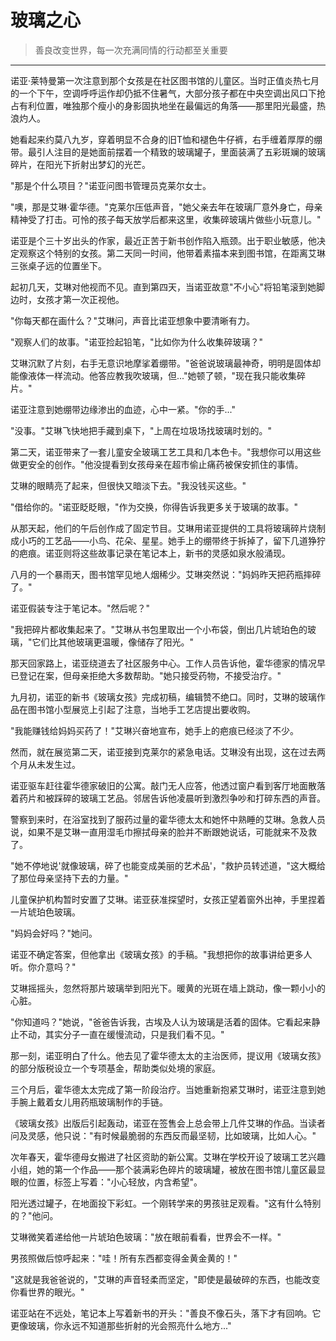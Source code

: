 # 玻璃之心

> 善良改变世界，每一次充满同情的行动都至关重要

---

诺亚·莱特曼第一次注意到那个女孩是在社区图书馆的儿童区。当时正值炎热七月的一个下午，空调呼呼运作却仍抵不住暑气，大部分孩子都在中央空调出风口下抢占有利位置，唯独那个瘦小的身影固执地坐在最偏远的角落——那里阳光最盛，热浪灼人。

她看起来约莫八九岁，穿着明显不合身的旧T恤和褪色牛仔裤，右手缠着厚厚的绷带。最引人注目的是她面前摆着一个精致的玻璃罐子，里面装满了五彩斑斓的玻璃碎片，在阳光下折射出梦幻的光芒。

"那是个什么项目？"诺亚问图书管理员克莱尔女士。

"噢，那是艾琳·霍华德。"克莱尔压低声音，"她父亲去年在玻璃厂意外身亡，母亲精神受了打击。可怜的孩子每天放学后都来这里，收集碎玻璃片做些小玩意儿。"

诺亚是个三十岁出头的作家，最近正苦于新书创作陷入瓶颈。出于职业敏感，他决定观察这个特别的女孩。第二天同一时间，他带着素描本来到图书馆，在距离艾琳三张桌子远的位置坐下。

起初几天，艾琳对他视而不见。直到第四天，当诺亚故意"不小心"将铅笔滚到她脚边时，女孩才第一次正视他。

"你每天都在画什么？"艾琳问，声音比诺亚想象中要清晰有力。

"观察人们的故事。"诺亚捡起铅笔，"比如你为什么收集碎玻璃？"

艾琳沉默了片刻，右手无意识地摩挲着绷带。"爸爸说玻璃最神奇，明明是固体却能像液体一样流动。他答应教我吹玻璃，但..."她顿了顿，"现在我只能收集碎片。"

诺亚注意到她绷带边缘渗出的血迹，心中一紧。"你的手..."

"没事。"艾琳飞快地把手藏到桌下，"上周在垃圾场找玻璃时划的。"

第二天，诺亚带来了一套儿童安全玻璃工艺工具和几本色卡。"我想你可以用这些做更安全的创作。"他没提看到女孩母亲在超市偷止痛药被保安抓住的事情。

艾琳的眼睛亮了起来，但很快又暗淡下去。"我没钱买这些。"

"借给你的。"诺亚眨眨眼，"作为交换，你得告诉我更多关于玻璃的故事。"

从那天起，他们的午后创作成了固定节目。艾琳用诺亚提供的工具将玻璃碎片烧制成小巧的工艺品——小鸟、花朵、星星。她手上的绷带终于拆掉了，留下几道狰狞的疤痕。诺亚则将这些故事记录在笔记本上，新书的灵感如泉水般涌现。

八月的一个暴雨天，图书馆罕见地人烟稀少。艾琳突然说："妈妈昨天把药瓶摔碎了。"

诺亚假装专注于笔记本。"然后呢？"

"我把碎片都收集起来了。"艾琳从书包里取出一个小布袋，倒出几片琥珀色的玻璃，"它们比其他玻璃更温暖，像储存了阳光。"

那天回家路上，诺亚绕道去了社区服务中心。工作人员告诉他，霍华德家的情况早已登记在案，但母亲拒绝大多数帮助。"她只接受药物，不接受治疗。"

九月初，诺亚的新书《玻璃女孩》完成初稿，编辑赞不绝口。同时，艾琳的玻璃作品在图书馆小型展览上引起了注意，当地手工艺店提出要收购。

"我能赚钱给妈妈买药了！"艾琳兴奋地宣布，她手上的疤痕已经淡了不少。

然而，就在展览第二天，诺亚接到克莱尔的紧急电话。艾琳没有出现，这在过去两个月从未发生过。

诺亚驱车赶往霍华德家破旧的公寓。敲门无人应答，他透过窗户看到客厅地面散落着药片和被踩碎的玻璃工艺品。邻居告诉他凌晨听到激烈争吵和打碎东西的声音。

警察到来时，在浴室找到了服药过量的霍华德太太和她怀中熟睡的艾琳。急救人员说，如果不是艾琳一直用湿毛巾擦拭母亲的脸并不断跟她说话，可能就来不及救了。

"她不停地说'就像玻璃，碎了也能变成美丽的艺术品'，"救护员转述道，"这大概给了那位母亲坚持下去的力量。"

儿童保护机构暂时安置了艾琳。诺亚获准探望时，女孩正望着窗外出神，手里捏着一片琥珀色玻璃。

"妈妈会好吗？"她问。

诺亚不确定答案，但他拿出《玻璃女孩》的手稿。"我想把你的故事讲给更多人听。你介意吗？"

艾琳摇摇头，忽然将那片玻璃举到阳光下。暖黄的光斑在墙上跳动，像一颗小小的心脏。

"你知道吗？"她说，"爸爸告诉我，古埃及人认为玻璃是活着的固体。它看起来静止不动，其实分子一直在缓慢流动，只是我们看不见。"

那一刻，诺亚明白了什么。他去见了霍华德太太的主治医师，提议用《玻璃女孩》的部分版税设立一个专项基金，帮助类似处境的家庭。

三个月后，霍华德太太完成了第一阶段治疗。当她重新抱紧艾琳时，诺亚注意到她手腕上戴着女儿用药瓶玻璃制作的手链。

《玻璃女孩》出版后引起轰动，诺亚在签售会上总会带上几件艾琳的作品。当读者问及灵感，他只说："有时候最脆弱的东西反而最坚韧，比如玻璃，比如人心。"

次年春天，霍华德母女搬进了社区资助的新公寓。艾琳在学校开设了玻璃工艺兴趣小组，她的第一个作品——那个装满彩色碎片的玻璃罐，被放在图书馆儿童区最显眼的位置，标签上写着："小心轻放，内含希望"。

阳光透过罐子，在地面投下彩虹。一个刚转学来的男孩驻足观看。"这有什么特别的？"他问。

艾琳微笑着递给他一片琥珀色玻璃："放在眼前看看，世界会不一样。"

男孩照做后惊呼起来："哇！所有东西都变得金黄金黄的！"

"这就是我爸爸说的，"艾琳的声音轻柔而坚定，"即使是最破碎的东西，也能改变你看世界的眼光。"

诺亚站在不远处，笔记本上写着新书的开头："善良不像石头，落下才有回响。它更像玻璃，你永远不知道那些折射的光会照亮什么地方..."